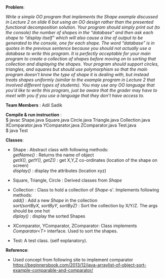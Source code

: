 **Problem**:

*Write a simple OO program that implements the Shape
example discussed in Lecture 2 on slide 6 but using an OO
design rather than the presented functional
decomposition solution. Your program should simply print
out (to the console) the number of shapes in the
“database” and then ask each shape to “display itself”
which will also cause a line of output to be generated to
the console, one for each shape. The word “database” is
in quotes in the previous sentence because you should
not actually use a database to write this program. It is
perfectly acceptable for your main program to create a
collection of shapes before moving on to sorting that
collection and displaying the shapes. Your program should
support circles, triangles, and squares but should use
polymorphism so that the main program doesn't know
the type of shape it is dealing with, but instead treats
shapes uniformly (similar to the example program in
Lecture 2 that involved different types of students). You
may use any OO language that you'd like to write this
program, just be aware that the grader may have to meet
with you if you use a language that they don’t have access
to.*

**Team Members** : Adil Sadik

**Compile & run instruction** :  
  $ javac Shape.java Square.java Circle.java Triangle.java Collection.java XComparator.java YComparator.java ZComparator.java Test.java  
  $ java Test

**Classes**:  
- Shape : Abstract class with following methods:  
*getName()* : Returns the name of object  
*getX(), getY(), getZ()* : get X,Y,Z co-ordinates (location of the shape on screen)  
*display()* : display the attributes (location xyz)  

- Square, Triangle, Circle : Derived classes from *Shape*  
- Collection : Class to hold a collection of *Shape*-s'. Implements following methods:  
*add()* : Add a new *Shape* in the collection  
*sort(sortByX, sortByY, sortByZ)* : Sort the collection by X/Y/Z. The args should be one hot  
*diplay()* : display the sorted Shapes  
- XComparator, YComparator, ZComparator: Class implements *Comparator\<T\>* interface. Used to sort the shapes.
- Test: A test class. (self explanatory). 

**Reference**:
  - Used concept from following site to implement comparator  
  https://beginnersbook.com/2013/12/java-arraylist-of-object-sort-example-comparable-and-comparator/
